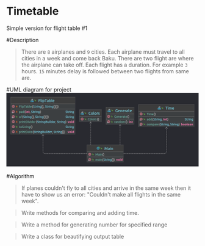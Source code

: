 # Timetable
Simple version for flight table #1

#Description
> There are ```8``` airplanes and ```9``` cities. Each airplane must travel to all cities in a week and come back Baku. There are two flight are where the airplane can take off. Each flight has a duration. For example ```3``` hours. ```15``` minutes delay is followed between two flights from same are.

#UML diagram for project
![img.png](img.png "UML diagram for project")

#Algorithm

> If planes couldn't fly to all cities and arrive in the same week then it have to show us an error: "Couldn't make all flights in the same week".

> Write methods for comparing and adding time.

> Write a method for generating number for specified range 

> Write a class for beautifying output table 


